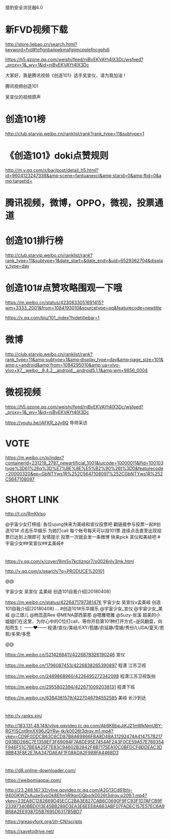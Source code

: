 猎豹安全浏览器6.0

# 新FVD视频下载
http://store.liebao.cn/search.html?keyword=fvd#!oflgnbaijpekmafgijmcpplefncgphdj

https://h5.qzone.qq.com/weishi/feed/niBvEKVAYt4IX3Dc/wsfeed?_proxy=1&_wv=1&id=niBvEKVAYt4IX3Dc



大家好，我是腾讯视频《创造101》选手吴宣仪，请为我加油！

腾讯视频创造101

吴宣仪的视频原声


# 创造101榜
http://club.starvip.weibo.cn/ranklist/rank?rank_type=11&subtype=1

# 《创造101》doki点赞规则
http://m.v.qq.com/x/bar/post/detail_h5.html?id=9604123247338&amp;scene=fantuanexcl&amp;starid=0&amp;ftid=0&amp;targetid=

# 腾讯视频，微博，OPPO，微视，投票通道

# 创造101排行榜
http://club.starvip.weibo.cn/ranklist/rank?rank_type=11&subtype=1&date_start=&date_end=&uid=6529362704&display_type=day

# 创造101#点赞攻略围观一下哦
https://m.weibo.cn/status/4230833051691415?wm=3333_2001&from=1084193010&sourcetype=qq&featurecode=newtitle


https://v.qq.com/biu/101_index?hidetitlebar=1



# 微博
http://club.starvip.weibo.cn/ranklist/rank?rank_type=11&amp;subtype=1&amp;display_type=day&amp;page_size=101&amp;c=android&amp;from=1084295010&amp;ua=vivo-vivo+X7__weibo__8.4.2__android__android5.1.1&amp;wm=9856_0004

# 微视视频
https://h5.qzone.qq.com/weishi/feed/niBvEKVAYt4IX3Dc/wsfeed?_proxy=1&_wv=1&id=niBvEKVAYt4IX3Dc





https://youtu.be/jAFKR_zJy8Q 导师采访

# VOTE
https://m.weibo.cn/p/index?containerid=231219_2787_newartificial_1001&luicode=10000011&lfid=100103type%3D61%26q%3D%E7%BE%8E%E5%B2%90%26t%3D0&featurecode=20000320&ep=GbNTYws1R%252C5647108097%252CGbNTYws1R%252C5647108097

# SHORT LINK
http://t.cn/RmKklso

@宇宙少女打榜组: 各位ujung快来为美岐和宣仪投票吧
戳链接参与投票一起#创造101#
点击乐华娱乐 为她打call 每个帐号每天可以投101票 连续点击直至出现投票已达到上限即可
友情提示 投票一次就会发一条微博
快来pick 宣仪和美岐吧
#宇宙少女##吴宣仪##孟美岐# ​

#

https://v.qq.com/x/cover/9im5v7kctiznor7/o0026nlv3mk.html

http://v.qq.com/x/search/?q=PRODUCE%20101

@@

宇宙少女 吴宣仪 孟美岐 创造101自我介绍[20180408]

https://m.weibo.cn/status/4226471797381476
宇宙少女 吴宣仪x孟美岐 创造101自我介绍[20180408]
…
#创造101#乐华娱乐 @宇宙少女_宣仪 @宇宙少女_美岐 @江璟儿 @杨蕊菡Ree @MENA邵西蒙那 @嗯雅嗯雅 @Suzy-张溪 超美的小姐姐们在这里，为你心中的C位打call，等你开启第101种打开方式~逆风翻盘，向阳而生！
——♥——
程潇/宣仪/美岐/EXY/苞娜/俞延静/雪娥/秀份/LUDA/夏天/恩熙/多荣/多愿

@@

https://m.weibo.cn/5214288411/4226878326190246  宣仪

https://m.weibo.cn/1796087453/4226838265390897  程潇 江苏卫视

https://m.weibo.cn/2489868960/4226495272342098  程潇江苏卫视饭拍

https://m.weibo.cn/2955802394/4226710092038131  程潇下班


https://m.weibo.cn/6384381579/4227046794552585  美岐 长沙到达

#

http://v.ranks.xin/

http://183.131.48.148/vlive.qqvideo.tc.qq.com/Ab6KBbpJiKJ21mWkNmUBY-RGYISCnt9mXX96JQYRw-tk/k0026t3drqv.m1.mp4?vkey=CD9F0DDCB63C6CD87B8A69866FBA8D4BA31292474A414757B217D93BD266C7E1359EF3F69094F7A8DE95E7454AF2A3F0CE59A57E769354F946F51C7BE6A25F7E83C94602B2842F8B7175EA10C0BFDCF8DDEAC3D9BB43F8E2E7AA347DAEAF1F08ADA2F988FA4468D3

# 

http://d8.online-downloader.com/

https://weibomiaopai.com/

http://23.248.167.32/vlive.qqvideo.tc.qq.com/A2G13Cd61bhj-940GKWZxAuzeSvpOk8Efm1jR9gnGQbo/k0026t3drqv.p209.1.mp4?vkey=23EA8C1282669D45ECC2BA3E827CAB6C0690F9FC93F1D7AFCB9F23397340BBD013E45BB289D3EA3E6EEE8A663ABF07FADEC157E57EC6A9B68A2EE9387D5B7695D6317B5BD7


https://greasyfork.org/zh-CN/scripts

https://savetodrive.net/


